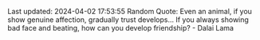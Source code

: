 Last updated: 2024-04-02 17:53:55
Random Quote: Even an animal, if you show genuine affection, gradually trust develops... If you always showing bad face and beating, how can you develop friendship? - Dalai Lama